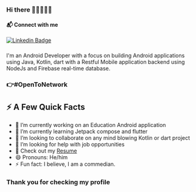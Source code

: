 ### Hi there 👋👋🏾👋🏽

#### 📬 Connect with me
[![Linkedin Badge](https://img.shields.io/badge/-LinkedIn-blue?style=flat-square&logo=Linkedin&logoColor=white&link=https://www.linkedin.com/in/nnamani-chinonso-0312a816a/)](https://www.linkedin.com/in/nnamani-chinonso-0312a816a/)


### 
I'm an Android Developer with a focus on building Android applications using Java, Kotlin, dart with a Restful Mobile application backend using NodeJs and Firebase real-time database.

  ###  :point_right:#OpenToNetwork

## ⚡️ A Few Quick Facts

- 🔭 I’m currently working on an Education Android application
- 🌱 I’m currently learning Jetpack compose and flutter
- 👯 I’m looking to collaborate on any mind blowing Kotlin or dart project
- 🤔 I’m looking for help with job opportunities
- 📙 Check out my [Resume](https://drive.google.com/file/d/10H_k5lFKmQq_X_GYpIYjSK9GojhVxzrX/view?usp=sharing)
- 😄 Pronouns: He/him
- ⚡ Fun fact: I believe, I am a commedian.

### Thank you for checking my profile

